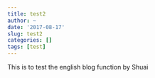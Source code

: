 ```yaml
---
title: test2
author: ~
date: '2017-08-17'
slug: test2
categories: []
tags: [test]
---
```


This is to test the english blog function by Shuai